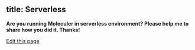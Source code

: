 title: Serverless
---
**Are you running Moleculer in serverless environment? Please help me to share how you did it. Thanks!**

[Edit this page](https://github.com/moleculerjs/site/edit/master/source/0.12/docs/serverless.md)